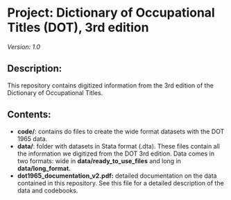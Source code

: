 # Project: Dictionary of Occupational Titles (DOT), 3rd edition
*Version: 1.0*

## Description: 
This repository contains digitized information from the 3rd edition of the Dictionary of Occupational Titles.

## Contents:
- **code/**: contains do files to create the wide format datasets with the DOT 1965 data.
- **data/**: folder with datasets in Stata format (.dta). These files contain all the information we digitized from the DOT 3rd edition. Data comes in two formats: wide in **data/ready_to_use_files** and long in **data/long_format**.
- **dot1965_documentation_v2.pdf:** detailed documentation on the data contained in this repository. See this file for a detailed description of the data and codebooks.

